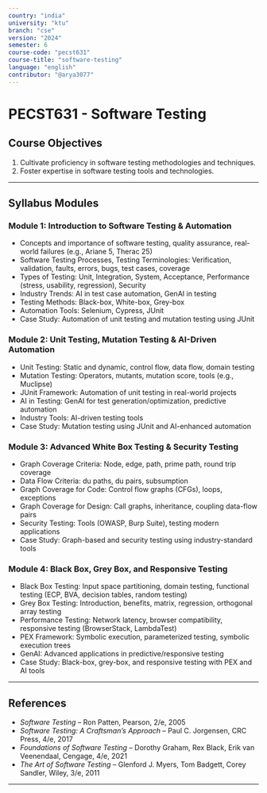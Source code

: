```yaml
---
country: "india"
university: "ktu"
branch: "cse"
version: "2024"
semester: 6
course-code: "pecst631"
course-title: "software-testing"
language: "english"
contributor: "@arya3077"
---
```


# PECST631 - Software Testing

## Course Objectives

1. Cultivate proficiency in software testing methodologies and techniques.  
2. Foster expertise in software testing tools and technologies.

---

## Syllabus Modules

### Module 1: Introduction to Software Testing & Automation

- Concepts and importance of software testing, quality assurance, real-world failures (e.g., Ariane 5, Therac 25)  
- Software Testing Processes, Testing Terminologies: Verification, validation, faults, errors, bugs, test cases, coverage  
- Types of Testing: Unit, Integration, System, Acceptance, Performance (stress, usability, regression), Security  
- Industry Trends: AI in test case automation, GenAI in testing  
- Testing Methods: Black-box, White-box, Grey-box  
- Automation Tools: Selenium, Cypress, JUnit  
- Case Study: Automation of unit testing and mutation testing using JUnit

### Module 2: Unit Testing, Mutation Testing & AI-Driven Automation

- Unit Testing: Static and dynamic, control flow, data flow, domain testing  
- Mutation Testing: Operators, mutants, mutation score, tools (e.g., Muclipse)  
- JUnit Framework: Automation of unit testing in real-world projects  
- AI in Testing: GenAI for test generation/optimization, predictive automation  
- Industry Tools: AI-driven testing tools  
- Case Study: Mutation testing using JUnit and AI-enhanced automation

### Module 3: Advanced White Box Testing & Security Testing

- Graph Coverage Criteria: Node, edge, path, prime path, round trip coverage  
- Data Flow Criteria: du paths, du pairs, subsumption  
- Graph Coverage for Code: Control flow graphs (CFGs), loops, exceptions  
- Graph Coverage for Design: Call graphs, inheritance, coupling data-flow pairs  
- Security Testing: Tools (OWASP, Burp Suite), testing modern applications  
- Case Study: Graph-based and security testing using industry-standard tools

### Module 4: Black Box, Grey Box, and Responsive Testing

- Black Box Testing: Input space partitioning, domain testing, functional testing (ECP, BVA, decision tables, random testing)  
- Grey Box Testing: Introduction, benefits, matrix, regression, orthogonal array testing  
- Performance Testing: Network latency, browser compatibility, responsive testing (BrowserStack, LambdaTest)  
- PEX Framework: Symbolic execution, parameterized testing, symbolic execution trees  
- GenAI: Advanced applications in predictive/responsive testing  
- Case Study: Black-box, grey-box, and responsive testing with PEX and AI tools

---

## References

- *Software Testing* – Ron Patten, Pearson, 2/e, 2005  
- *Software Testing: A Craftsman’s Approach* – Paul C. Jorgensen, CRC Press, 4/e, 2017  
- *Foundations of Software Testing* – Dorothy Graham, Rex Black, Erik van Veenendaal, Cengage, 4/e, 2021  
- *The Art of Software Testing* – Glenford J. Myers, Tom Badgett, Corey Sandler, Wiley, 3/e, 2011

---
